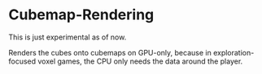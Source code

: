 # Cubemap-Rendering

This is just experimental as of now.

Renders the cubes onto cubemaps on GPU-only, because in exploration-focused voxel games,
the CPU only needs the data around the player.